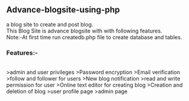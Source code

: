 <h2>Advance-blogsite-using-php</h2>
a blog site to create and post blog.</br>
This Blog Site is advance blogsite with with following features.</br>
Note:-At first time run createdb.php file to create database and tables.</br>
<h3>Features:-</h3></br>
>admin and user privileges
>Password encryption
>Email verification
>follow and follower for users
>New blog notification
>read and write permission for user
>Online text editor for creating blog
>Creation and deletion of blog
>user profile page
>admin page
